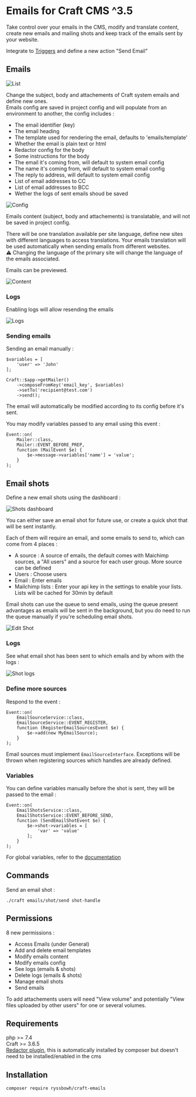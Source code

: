 # Emails for Craft CMS ^3.5

Take control over your emails in the CMS, modify and translate content, create new emails and mailing shots and keep track of the emails sent by your website.

Integrate to [Triggers](https://plugins.craftcms.com/triggers) and define a new action "Send Email"

## Emails

![List](/images/list.png)

Change the subject, body and attachements of Craft system emails and define new ones.  
Emails config are saved in project config and will populate from an environment to another, the config includes :
- The email identifier (key)
- The email heading
- The template used for rendering the email, defaults to 'emails/template'
- Whether the email is plain text or html
- Redactor config for the body
- Some instructions for the body
- The email it's coming from, will default to system email config
- The name it's coming from, will default to system email config
- The reply to address, will default to system email config
- List of email addresses to CC
- List of email addresses to BCC
- Wether the logs of sent emails shoud be saved

![Config](/images/config.png)

Emails content (subject, body and attachements) is translatable, and will not be saved in project config.

There will be one translation available per site language, define new sites with different languages to access translations. Your emails translation will be used automatically when sending emails from different websites.  
:warning: Changing the language of the primary site will change the language of the emails associated.

Emails can be previewed.

![Content](/images/content.png)

### Logs

Enabling logs will allow resending the emails

![Logs](/images/logs.png)

### Sending emails

Sending an email manually :

```
$variables = [
    'user' => 'John'
];

Craft::$app->getMailer()
    ->composeFromKey('email_key', $variables)
    ->setTo('recipient@test.com')
    ->send();
```

The email will automatically be modified according to its config before it's sent.

You may modify variables passed to any email using this event :

```
Event::on(
    Mailer::class, 
    Mailer::EVENT_BEFORE_PREP, 
    function (MailEvent $e) {
        $e->message->variables['name'] = 'value';
    }
);
```

## Email shots

Define a new email shots using the dashboard :

![Shots dashboard](/images/shots.png)

You can either save an email shot for future use, or create a quick shot that will be sent instantly.

Each of them will require an email, and some emails to send to, which can come from 4 places :
- A source : A source of emails, the default comes with Maichimp sources, a "All users" and a source for each user group. More source can be defined
- Users : Choose users
- Email : Enter emails
- Mailchimp lists : Enter your api key in the settings to enable your lists. Lists will be cached for 30min by default

Email shots can use the queue to send emails, using the queue present advantages as emails will be sent in the background, but you do need to run the queue manually if you're scheduling email shots.

![Edit Shot](/images/shot.png)

### Logs

See what email shot has been sent to which emails and by whom with the logs :

![Shot logs](/images/shot-logs.png)

### Define more sources

Respond to the event :

```
Event::on(
    EmailSourceService::class,
    EmailSourceService::EVENT_REGISTER,
    function (RegisterEmailSourcesEvent $e) {
        $e->add(new MyEmailSource);
    }
);
```

Email sources must implement `EmailSourceInterface`. Exceptions will be thrown when registering sources which handles are already defined.

### Variables

You can define variables manually before the shot is sent, they will be passed to the email :

```
Event::on(
    EmailShotsService::class,
    EmailShotsService::EVENT_BEFORE_SEND,
    function (SendEmailShotEvent $e) {
        $e->shot->variables = [
            'var' => 'value'
        ];
    }
);
```

For global variables, refer to the [documentation](https://craftcms.com/docs/3.x/dev/global-variables.html#craft)

## Commands

Send an email shot :

`./craft emails/shot/send shot-handle`

## Permissions

8 new permissions :

- Access Emails (under General)
- Add and delete email templates
- Modify emails content
- Modify emails config 
- See logs (emails & shots)
- Delete logs (emails & shots)
- Manage email shots
- Send emails

To add attachements users will need "View volume" and potentially "View files uploaded by other users" for one or several volumes.

## Requirements

php >= 7.4  
Craft >= 3.6.5  
[Redactor plugin](https://plugins.craftcms.com/redactor), this is automatically installed by composer but doesn't need to be installed/enabled in the cms

## Installation

`composer require ryssbowh/craft-emails`